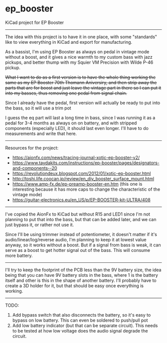 # ep_booster

KiCad project for EP Booster

---

The idea with this project is to have it in one place, with some "standards" like to view everything in KiCad and export
for manufacturing.

As a bassist, I'm using EP Booster as always on pedal in vintage mode without a boost, and it gives a nice warmth to my
custom bass with jazz pickups, and better thump with my Squier VM Precision with Wilde P-46 pickup.

~~What I want to do as a first version is to have the whole thing working the same as my EP Booster 70th Thomann
Aniversiry, and then strip away the parts that are for boost and just leave the vintage part in there so I can put it
into my basses, thus removing one pedal from signal chain.~~

Since I already have the pedal, first version will actually be ready to put into the bass, so it will use a trim pot

I guess the eq part will last a long time in bass, since I was running it as a pedal for 3-4 months as always on
on battery, and with stripped components (especially LED), it should last even longer. I'll have to do measurements
and write that here.

---

Resources for the project:

- https://aionfx.com/news/tracing-journal-xotic-ep-booster-v2/
- https://www.taydakits.com/instructions/ep-booster/pages/designators-and-components--20
- https://revolutiondeux.blogspot.com/2012/01/xotic-ep-booster.html
- http://toshi.life.coocan.jp/review/en_diy_booster_surface_mount.html
- https://www.amp-fx.de/ep-preamp-booster-en.htm (this one is interesting because it has more caps to change the
  characteristic of the vintage mode)
- https://guitar-electronics.eu/en_US/p/EP-BOOSTER-kit-ULTRA/408

---

I've copied the AionFx to KiCad but without R15 and LED1 since I'm not planning to put that into the bass, but that
can be added later, and we can just bypass it, or rather not use it.

Since I'll be using trimmer instead of potentiometer, it doesn't matter if it's audio/linear/log/reverse audio, I'm
planning to keep it at lowest value anyway, so it works without a boost. But if a signal from bass is weak, it can serve
as a boost to get hotter signal out of the bass. This will consume more battery.

---

I'll try to keep the footprint of the PCB less than the 9V battery size, the idea being that you can have 9V battery
slots in the bass, where 1 is the battery itself and other is this in the shape of another battery. I'll probably have
to create a 3D holder for it, but that should be easy once everything is working.

---

TODO:

1. Add bypass switch that also disconnects the battery, so it's easy to bypass on low battery. This can even be soldered
   to push/pull pot
2. Add low battery indicator (but that can be separate circuit). This needs to be tested at how low voltage does the
   audio signal degrade the circuit.